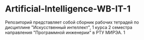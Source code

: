 # Artificial-Intelligence-WB-IT-1

Репозиторий представляет собой сборник рабочих тетрадей по дисциплине "Искусственный интеллект", 1 курса 2 семестра направления "Программной инженерии" в РТУ МИРЭА. 
1

